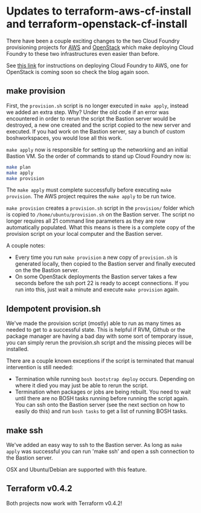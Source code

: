 # Updates to terraform-aws-cf-install and terraform-openstack-cf-install

There have been a couple exciting changes to the two Cloud Foundry provisioning projects for [AWS](https://github.com/cloudfoundry-community/terraform-aws-cf-install) and [OpenStack](https://github.com/cloudfoundry-community/terraform-openstack-cf-install) which make deploying Cloud Foundry to these two infrastructures even easier than before.

See [this link](https://blog.starkandwayne.com/2015/04/06/deploy-cloud-foundry-on-aws-using-terraform/) for instructions on deploying Cloud Foundry to AWS, one for OpenStack is coming soon so check the blog again soon.

## make provision
First, the `provision.sh` script is no longer executed in `make apply`, instead we added an extra step. Why? Under the old code if an error was encountered in order to rerun the script the Bastion server would be destroyed, a new one created and the script copied to the new server and executed. If you had work on the Bastion server, say a bunch of custom boshworkspaces, you would lose all this work.

`make apply` now is responsible for setting up the networking and an initial Bastion VM. So the order of commands to stand up Cloud Foundry now is:

```bash
make plan
make apply
make provision
```

The `make apply` must complete successfully before executing `make provision`.  The AWS project requires the `make apply` to be run twice.

`make provision` creates a `provision.sh` script in the `provision/` folder which is copied to `/home/ubuntu/provision.sh` on the Bastion server.  The script no longer requires all 21 command line parameters as they are now automatically populated.  What this means is there is a complete copy of the provision script on your local computer and the Bastion server.

A couple notes:
 - Every time you run `make provision` a new copy of `provision.sh` is generated locally, then copied to the Bastion server and finally executed on the the Bastion server.
 - On some OpenStack deployments the Bastion server takes a few seconds before the ssh port 22 is ready to accept connections.  If you run into this, just wait a minute and execute `make provision` again.

## Idempotent provision.sh
We've made the provision script (mostly) able to run as many times as needed to get to a successful state.  This is helpful if RVM, Github or the package manager are having a bad day with some sort of temporary issue, you can simply rerun the provision.sh script and the missing pieces will be installed.

There are a couple known exceptions if the script is terminated that manual intervention is still needed:
 - Termination while running `bosh bootstrap deploy` occurs.  Depending on where it died you may just be able to rerun the script.
 - Termination when packages or jobs are being rebuilt.  You need to wait until there are no BOSH tasks running before running the script again.  You can ssh onto the Bastion server (see the next section on how to easily do this) and run `bosh tasks` to get a list of running BOSH tasks.  

## make ssh
We've added an easy way to ssh to the Bastion server.  As long as `make apply` was successful you can run 'make ssh' and open a ssh connection to the Bastion server.

OSX and Ubuntu/Debian are supported with this feature.

## Terraform v0.4.2

Both projects now work with Terraform v0.4.2!
